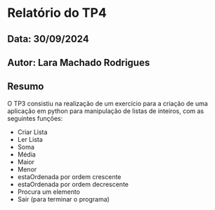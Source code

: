 # Relatório do TP4
## Data: 30/09/2024
## Autor: Lara Machado Rodrigues

## Resumo
O TP3 consistiu na realização de um exercício para a criação de uma aplicação em python para manipulação de listas de inteiros, com as seguintes funções:
- Criar Lista 
- Ler Lista
- Soma
- Média
- Maior
- Menor
- estaOrdenada por ordem crescente
- estaOrdenada por ordem decrescente
- Procura um elemento
- Sair (para terminar o programa)